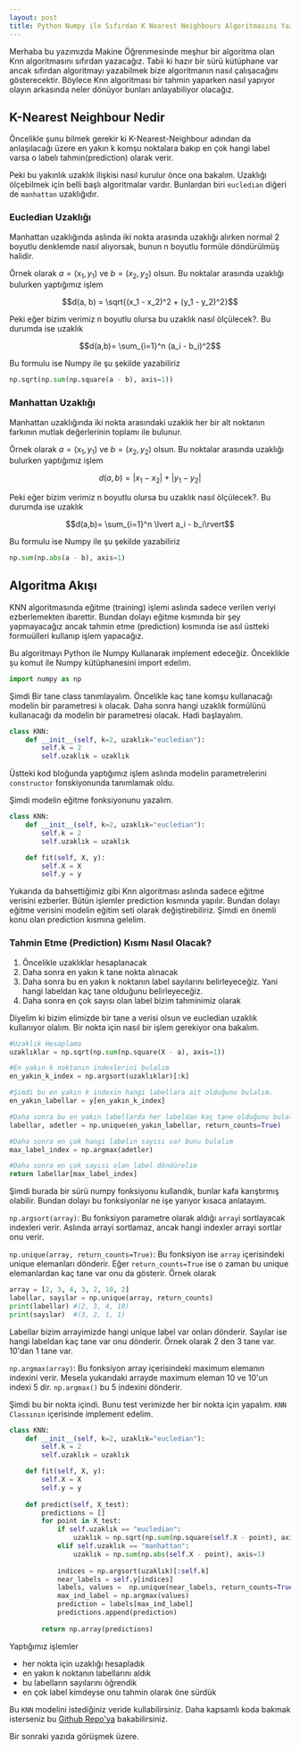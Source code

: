 ```yaml
---
layout: post
title: Python Numpy ile Sıfırdan K Nearest Neighbours Algoritmasını Yazalım 
---
```


Merhaba bu yazımızda Makine Öğrenmesinde meşhur bir algoritma olan Knn algoritmasını sıfırdan yazacağız. Tabii ki
hazır bir sürü kütüphane var ancak sıfırdan algoritmayı yazabilmek bize algoritmanın nasıl çalışacağını gösterecektir. 
Böylece Knn algoritması bir tahmin yaparken nasıl yapıyor olayın arkasında neler dönüyor bunları anlayabiliyor olacağız. 

## K-Nearest Neighbour Nedir

Öncelikle şunu bilmek gerekir ki K-Nearest-Neighbour adından da anlaşılacağı üzere en yakın k komşu noktalara bakıp en çok hangi label varsa o labelı tahmin(prediction)  olarak verir. 

Peki bu yakınlık uzaklık ilişkisi nasıl kurulur önce ona bakalım. Uzaklığı ölçebilmek için belli başlı algoritmalar vardır. Bunlardan biri `eucledian` diğeri de `manhattan` uzaklığıdır. 

### Eucledian Uzaklığı 

Manhattan uzaklığında aslında iki nokta arasında uzaklığı alırken normal 2 boyutlu denklemde nasıl alıyorsak, bunun n boyutlu formüle döndürülmüş halidir. 

Örnek olarak $a = (x_1, y_1)$ ve $b = (x_2, y_2)$ olsun. Bu noktalar arasında uzaklığı bulurken yaptığımız işlem 

$$d(a, b) = \sqrt{(x_1 - x_2)^2 + (y_1 - y_2)^2}$$

Peki eğer bizim verimiz n boyutlu olursa bu uzaklık nasıl ölçülecek?. Bu durumda ise uzaklık 

$$d(a,b)= \sum_{i=1}^n (a_i - b_i)^2$$

Bu formulu ise Numpy ile şu şekilde yazabiliriz

```python
np.sqrt(np.sum(np.square(a - b), axis=1))
```

### Manhattan Uzaklığı 

Manhattan uzaklığında iki nokta arasındaki uzaklık her bir alt noktanın farkının mutlak değerlerinin toplamı ile bulunur. 


Örnek olarak $a = (x_1, y_1)$ ve $b = (x_2, y_2)$ olsun. Bu noktalar arasında uzaklığı bulurken yaptığımız işlem

 $$d(a, b) = \lvert x_1 - x_2\rvert + \lvert y_1 - y_2 \rvert$$


Peki eğer bizim verimiz n boyutlu olursa bu uzaklık nasıl ölçülecek?. Bu durumda ise uzaklık

 $$d(a,b)= \sum_{i=1}^n \lvert a_i - b_i\rvert$$

Bu formulu ise Numpy ile şu şekilde yazabiliriz
```python
np.sum(np.abs(a - b), axis=1)
```
## Algoritma Akışı

KNN algoritmasında eğitme (training) işlemi aslında sadece verilen veriyi ezberlemekten ibarettir. Bundan dolayı eğitme kısmında bir şey yapmayacağız ancak tahmin etme (prediction) kısmında ise asıl üstteki formuülleri kullanıp işlem yapacağız. 

Bu algoritmayı Python ile Numpy  Kullanarak implement edeceğiz. 
Önceklikle şu komut ile Numpy kütüphanesini import edelim.

```python
import numpy as np
```

Şimdi Bir tane class tanımlayalım. 
Öncelikle kaç tane komşu kullanacağı modelin bir parametresi `k` olacak. Daha sonra hangi uzaklık formülünü kullanacağı da modelin bir parametresi olacak. Hadi başlayalım.

```python
class KNN:
    def __init__(self, k=2, uzaklık="eucledian"):
        self.k = 2
        self.uzaklık = uzaklık
```

Üstteki kod bloğunda yaptığımız işlem aslında modelin parametrelerini `constructor` fonskiyonunda tanımlamak oldu. 

Şimdi modelin eğitme fonksiyonunu yazalım. 

```python
class KNN:
    def __init__(self, k=2, uzaklık="eucledian"):
        self.k = 2
        self.uzaklık = uzaklık

    def fit(self, X, y):
        self.X = X
        self.y = y
```

Yukarıda da bahsettiğimiz gibi Knn algoritması aslında sadece eğitme verisini ezberler. Bütün işlemler prediction kısmında yapılır. Bundan dolayı eğitme verisini modelin eğitim seti olarak değiştirebiliriz. 
Şimdi en önemli konu olan prediction kısmına gelelim. 

### Tahmin Etme (Prediction) Kısmı Nasıl Olacak?

1. Öncelikle uzaklıklar hesaplanacak
2. Daha sonra en yakın k tane nokta alınacak
3. Daha sonra bu en yakın k noktanın label sayılarını belirleyeceğiz. Yani hangi labeldan kaç tane olduğunu belirleyeceğiz.
4. Daha sonra en çok sayısı olan label bizim tahminimiz olarak

Diyelim ki bizim elimizde bir tane a verisi olsun ve eucledian uzaklık kullanıyor olalım. Bir nokta için nasıl bir işlem gerekiyor ona bakalım.
```python
#Uzaklık Hesaplama
uzaklıklar = np.sqrt(np.sum(np.square(X - a), axis=1))

#En yakın k noktanın indexlerini bulalım
en_yakın_k_index = np.argsort(uzaklıklar)[:k]

#Şimdi bu en yakın k indexin hangi labellara ait olduğunu bulalım.
en_yakın_labellar = y[en_yakın_k_index]

#Daha sonra bu en yakın labellarda her labeldan kaç tane olduğunu bulalım
labellar, adetler = np.unique(en_yakın_labellar, return_counts=True)

#Daha sonra en çok hangi labelın sayısı var bunu bulalım
max_label_index = np.argmax(adetler)

#Daha sonra en çok sayısı olan label döndürelim
return labellar[max_label_index]
```
Şimdi burada bir sürü numpy fonksiyonu kullandık, bunlar kafa karıştırmış olabilir. Bundan dolayı bu fonksiyonlar ne işe yarıyor kısaca anlatayım. 

`np.argsort(array)`: Bu fonksiyon parametre olarak aldığı `array`i sortlayacak indexleri verir. Aslında arrayi sortlamaz, ancak hangi indexler arrayi sortlar onu verir. 

`np.unique(array, return_counts=True)`: Bu fonksiyon ise `array` içerisindeki unique elemanları dönderir. Eğer `return_counts=True` ise o zaman bu unique elemanlardan kaç tane var onu da gösterir. Örnek olarak
```python
array = [2, 3, 4, 3, 2, 10, 2]
labellar, sayılar = np.unique(array, return_counts)
print(labellar) #(2, 3, 4, 10)
print(sayılar)  #(3, 2, 1, 1)
```
Labellar bizim arrayimizde hangi unique label var onları dönderir. Sayılar ise hangi labeldan kaç tane var onu dönderir. Örnek olarak 2 den 3 tane var. 10'dan 1 tane var. 

`np.argmax(array)`: Bu fonksiyon array içerisindeki maximum elemanın indexini verir. Mesela yukarıdaki arrayde maximum eleman 10 ve 10'un indexi 5 dir. `np.argmax()` bu 5 indexini dönderir. 
 
Şimdi bu bir nokta içindi. Bunu test verimizde her bir nokta için yapalım. `KNN Classının` içerisinde implement edelim.


```python
class KNN:
    def __init__(self, k=2, uzaklık="eucledian"):
        self.k = 2
        self.uzaklık = uzaklık

    def fit(self, X, y):
        self.X = X
        self.y = y
    
    def predict(self, X_test):
        predictions = []
        for point in X_test:
            if self.uzaklık == "eucledian":
                uzaklık = np.sqrt(np.sum(np.square(self.X - point), axis=1))
            elif self.uzaklık == "manhattan":
                uzaklık = np.sum(np.abs(self.X - point), axis=1)
        
            indices = np.argsort(uzaklık)[:self.k]                        
            near_labels = self.y[indices]                                   
            labels, values =  np.unique(near_labels, return_counts=True)      
            max_ind_label = np.argmax(values)                               
            prediction = labels[max_ind_label]    
            predictions.append(prediction)
        
        return np.array(predictions) 

```
Yaptığımız işlemler

* her nokta için uzaklığı hesapladık
* en yakın k noktanın labellarını aldık
* bu labelların sayılarını öğrendik
* en çok label kimdeyse onu tahmin olarak öne sürdük


Bu `KNN` modelini istediğiniz veride kullabilirsiniz. Daha kapsamlı koda bakmak isterseniz bu [Github Repo'ya](https://github.com/ocakhasan/machine-learning-from-scratch) bakabilirsiniz. 

Bir sonraki yazıda görüşmek üzere. 